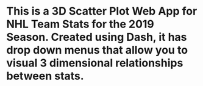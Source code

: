 # This is a 3D Scatter Plot Web App for NHL Team Stats for the 2019 Season. Created using Dash, it has drop down menus that allow you to visual 3 dimensional relationships between stats.
